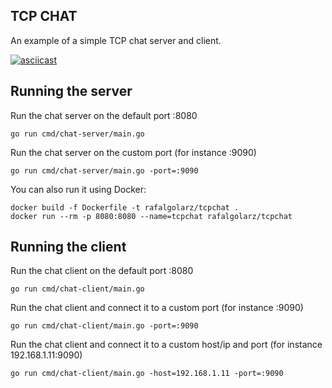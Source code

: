 ## TCP CHAT

An example of a simple TCP chat server and client.

[![asciicast](https://asciinema.org/a/188645.png)](https://asciinema.org/a/141109?speed=2)

## Running the server

Run the chat server on the default port :8080

```!/bin/bash
go run cmd/chat-server/main.go
```

Run the chat server on the custom port (for instance :9090)

```!/bin/bash
go run cmd/chat-server/main.go -port=:9090
```

You can also run it using Docker:

```!/bin/bash
docker build -f Dockerfile -t rafalgolarz/tcpchat .
docker run --rm -p 8080:8080 --name=tcpchat rafalgolarz/tcpchat
```

## Running the client

Run the chat client on the default port :8080

```!/bin/bash
go run cmd/chat-client/main.go
```

Run the chat client and connect it to a custom port (for instance :9090)

```!/bin/bash
go run cmd/chat-client/main.go -port=:9090
```

Run the chat client and connect it to a custom host/ip and port (for instance 192.168.1.11:9090)

```!/bin/bash
go run cmd/chat-client/main.go -host=192.168.1.11 -port=:9090
```
